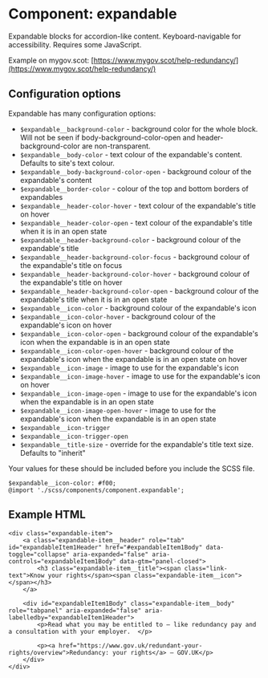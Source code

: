 # Component: expandable

Expandable blocks for accordion-like content. Keyboard-navigable for accessibility. Requires some JavaScript.

Example on mygov.scot: [https://www.mygov.scot/help-redundancy/](https://www.mygov.scot/help-redundancy/)

## Configuration options

Expandable has many configuration options:

* `$expandable__background-color` - background color for the whole block. Will not be seen if body-background-color-open and header-background-color are non-transparent.
* `$expandable__body-color` - text colour of the expandable's content. Defaults to site's text colour.
* `$expandable__body-background-color-open` - background colour of the expandable's content
* `$expandable__border-color` - colour of the top and bottom borders of expandables
* `$expandable__header-color-hover` - text colour of the expandable's title on hover
* `$expandable__header-color-open` - text colour of the expandable's title when it is in an open state
* `$expandable__header-background-color` - background colour of the expandable's title
* `$expandable__header-background-color-focus` - background colour of the expandable's title on focus
* `$expandable__header-background-color-hover` - background colour of the expandable's title on hover
* `$expandable__header-background-color-open` - background colour of the expandable's title when it is in an open state
* `$expandable__icon-color` - background colour of the expandable's icon
* `$expandable__icon-color-hover` - background colour of the expandable's icon on hover
* `$expandable__icon-color-open` - background colour of the expandable's icon when the expandable is in an open state
* `$expandable__icon-color-open-hover` - background colour of the expandable's icon when the expandable is in an open state on hover
* `$expandable__icon-image` - image to use for the expandable's icon
* `$expandable__icon-image-hover` - image to use for the expandable's icon on hover
* `$expandable__icon-image-open` - image to use for the expandable's  icon when the expandable is in an open state
* `$expandable__icon-image-open-hover` - image to use for the expandable's  icon when the expandable is in an open state
* `$expandable__icon-trigger`
* `$expandable__icon-trigger-open`
* `$expandable__title-size` - override for the expandable's title text size. Defaults to "inherit"

Your values for these should be included before you include the SCSS file.

    $expandable__icon-color: #f00;
    @import './scss/components/component.expandable';

## Example HTML

    <div class="expandable-item">
        <a class="expandable-item__header" role="tab" id="expandableItem1Header" href="#expandableItem1Body" data-toggle="collapse" aria-expanded="false" aria-controls="expandableItem1Body" data-gtm="panel-closed">
            <h3 class="expandable-item__title"><span class="link-text">Know your rights</span><span class="expandable-item__icon"></span></h3>
        </a>

        <div id="expandableItem1Body" class="expandable-item__body" role="tabpanel" aria-expanded="false" aria-labelledby="expandableItem1Header">
            <p>Read what you may be entitled to – like redundancy pay and a consultation with your employer.  </p>

            <p><a href="https://www.gov.uk/redundant-your-rights/overview">Redundancy: your rights</a> – GOV.UK</p>
        </div>
    </div>
